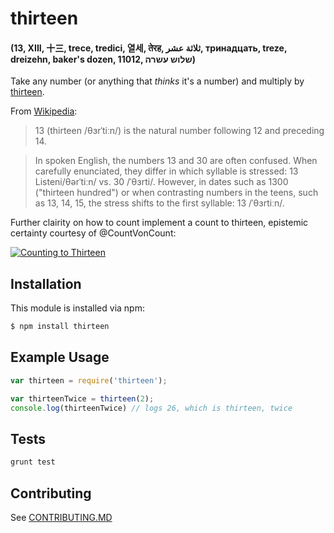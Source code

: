 # thirteen
#### (13, XIII, 十三, trece, tredici, 열세, तेरह, ثلاثة عشر, тринадцать, treze, dreizehn, baker's dozen, 11012, שלוש עשרה)

Take any number (or anything that _thinks_ it's a number)
and multiply by [thirteen][13].

From [Wikipedia][13]:
> 13 (thirteen /θɜrˈtiːn/) is the natural number following 12 and preceding 14.

> In spoken English, the numbers 13 and 30 are often confused. When carefully enunciated, they differ in which syllable is stressed: 13 Listeni/θərˈtiːn/ vs. 30 /ˈθɜrti/. However, in dates such as 1300 ("thirteen hundred") or when contrasting numbers in the teens, such as 13, 14, 15, the stress shifts to the first syllable: 13 /ˈθɜrtiːn/.

Further clairity on how to count implement a count to thirteen, epistemic certainty courtesy of @CountVonCount:

[![Counting to Thirteen](http://img.youtube.com/vi/XDQU0CcVKFI/0.jpg)](https://www.youtube.com/watch?v=XDQU0CcVKFI)

## Installation

This module is installed via npm:

``` bash
$ npm install thirteen
```

## Example Usage

``` js
var thirteen = require('thirteen');

var thirteenTwice = thirteen(2);
console.log(thirteenTwice) // logs 26, which is thirteen, twice
```

## Tests

``` bash
grunt test
```

## Contributing

See [CONTRIBUTING.MD](CONTRIBUTING.md)

[13]:http://en.wikipedia.org/wiki/13_(number)
